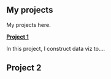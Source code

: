 ## My projects 

My projects here.

<a href = "https://github.com/anl501mavi/anl501mavi.github.io/project1"> 
<b>Project 1 </b> 
<a>

In this project, I construct data viz to....

## Project 2
